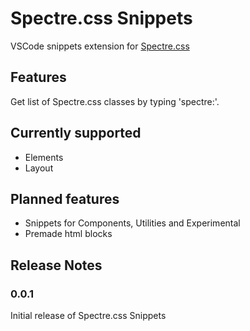 # Spectre.css Snippets

VSCode snippets extension for [Spectre.css](https://picturepan2.github.io/spectre/)

## Features

Get list of Spectre.css classes by typing 'spectre:'.

## Currently supported

- Elements
- Layout

## Planned features

- Snippets for Components, Utilities and Experimental
- Premade html blocks

## Release Notes

### 0.0.1

Initial release of Spectre.css Snippets

